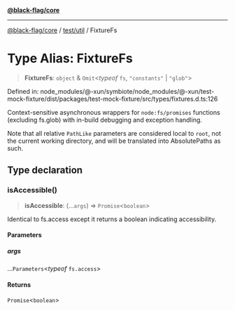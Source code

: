 [**@black-flag/core**](../../../README.md)

***

[@black-flag/core](../../../README.md) / [test/util](../README.md) / FixtureFs

# Type Alias: FixtureFs

> **FixtureFs**: `object` & `Omit`\<*typeof* `fs`, `"constants"` \| `"glob"`\>

Defined in: node\_modules/@-xun/symbiote/node\_modules/@-xun/test-mock-fixture/dist/packages/test-mock-fixture/src/types/fixtures.d.ts:126

Context-sensitive asynchronous wrappers for `node:fs/promises` functions
(excluding fs.glob) with in-build debugging and exception handling.

Note that all relative `PathLike` parameters are considered local to `root`,
not the current working directory, and will be translated into
AbsolutePaths as such.

## Type declaration

### isAccessible()

> **isAccessible**: (...`args`) => `Promise`\<`boolean`\>

Identical to fs.access except it returns a boolean indicating
accessibility.

#### Parameters

##### args

...`Parameters`\<*typeof* `fs.access`\>

#### Returns

`Promise`\<`boolean`\>
